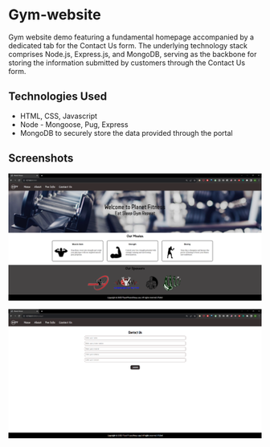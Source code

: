 # Gym-website
 Gym website demo featuring a fundamental homepage accompanied by a dedicated tab for the Contact Us form. The underlying technology stack comprises Node.js, Express.js, and MongoDB, serving as the backbone for storing the information submitted by customers through the Contact Us form.


## Technologies Used

- HTML, CSS, Javascript
- Node - Mongoose, Pug, Express
- MongoDB to securely store the data provided through the portal

## Screenshots
![HomePage](./HomePage.png)

![ContactUs](./ContactUs.png)
